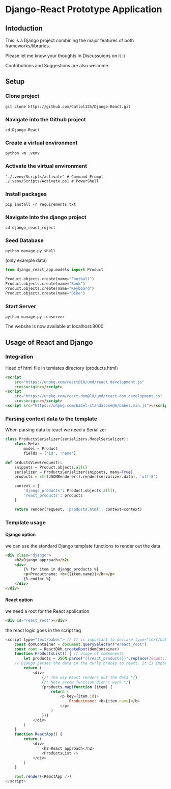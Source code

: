 # Django-React Prototype Application

## Intoduction

This is a Django project combining the major features of both frameworks/libraries.

Please let me know your thoughts in Discussuions on it :)

Contributions and Suggestions are also welcome.

## Setup

### Clone project

```
git clone https://github.com/Catlol325/Django-React.git
```

### Navigate into the Github project

```
cd Django-React
```

### Create a virtual environment

```
python -m .venv
```

### Activate the virtual environment

```
"./.venv/Scripts/activate" # Command Prompt
./.venv/Scripts/Activate.ps1 # PowerShell
```

### Install packages

```
pip install -r requirements.txt
```

### Navigate into the django project

```
cd django_react_roject
```

### Seed Database

```
python manage.py shell
```

(only example data)

```python
from django_react_app.models import Product

Product.objects.create(name="Football")
Product.objects.create(name="Book")
Product.objects.create(name="Keyboard")
Product.objects.create(name="Bike")
```

### Start Server

```
python manage.py runserver
```

The website is now available at localhost:8000

## Usage of React and Django

### Integration

Head of html file in temlates directory (products.html)

```html
<script
	src="https://unpkg.com/react@18/umd/react.development.js"
	crossorigin></script>
<script
	src="https://unpkg.com/react-dom@18/umd/react-dom.development.js"
	crossorigin></script>
<script src="https://unpkg.com/babel-standalone@6/babel.min.js"></script>
```

### Parsing context data to the template

When parsing data to react we need a Serializer

```python
class ProductsSerializer(serializers.ModelSerializer):
    class Meta:
        model = Product
        fields = ['id', 'name']
```

```python
def prductsView(request):
    snippets = Product.objects.all()
    serializer = ProductsSerializer(snippets, many=True)
    products = str(JSONRenderer().render(serializer.data), 'utf-8')

    context = {
        'django_products': Product.objects.all(),
        'react_products': products
    }

    return render(request, 'products.html', context=context)
```

### Template usage

#### Django option

we can use the standard Django template functions to render out the data

```html
<div class="django">
	<h2>Django approach</h2>
	<div>
		{% for item in django_products %}
		<p>Productname: <b>{{item.name}}</b></p>
		{% endfor %}
	</div>
</div>
```

#### React option

we need a root for the React application

```html
<div id="react_root"></div>
```

the react logic goes in the script tag

```js
<script type="text/babel"> // It is important to declare type="text/babel" to use jsx
    const domContainer = document.querySelector("#react_root")
    const root = ReactDOM.createRoot(domContainer)
    function ProductsList() { // usage of components
        let products = JSON.parse("{{react_products}}".replace(/&quot;/g, '"')) 
	// Django parses the data in the curly braces to react. It is important take this data to the json format and replacing the quotes
        return (
            <div>
                {/* The way React renders out the data */}
                {/* Note arrow function didn't work */}
                {products.map(function (item) {
                    return (
                        <p key={item.id}>
                            Productname: <b>{item.name}</b>
                        </p>
                    )
                })}
            </div>
        )
    }
    function ReactApp() {
        return (
            <div>
                <h2>React approach</h2>
                <ProductsList />
            </div>
        )
    }

    root.render(<ReactApp />)
</script>
```
